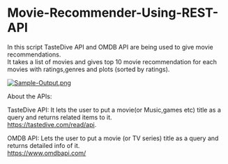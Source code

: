 # Movie-Recommender-Using-REST-API
In this script TasteDive API and OMDB API are being used to give movie recommendations.\
It takes a list of movies and gives top 10 movie recommendation for each movies with ratings,genres and plots (sorted by ratings).

[![Sample-Output.png](https://i.postimg.cc/DwgF65C7/Sample-Output.png)](https://postimg.cc/4YmrNvk0)

About the APIs:

TasteDive API: It lets the user to put a movie(or Music,games etc) title as a query and returns related items to it.\
https://tastedive.com/read/api.

OMDB API: Lets the user to put a movie (or TV series) title as a query and returns detailed info of it.\
https://www.omdbapi.com/  
